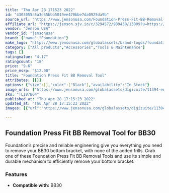 ```yaml
---
title: "Thu Apr 28 171523 2022"
id: "4303055a5a3e35bbb5019ee470bbe7da0925da9b"
source_url: "https://www.jensonusa.com/Foundation-Press-Fit-BB-Removal-Tool-en.aspx"
affiliate_url: "https://jenson.sjv.io/c/3294572/989438/13009?u=https://www.jensonusa.com/Foundation-Press-Fit-BB-Removal-Tool-en.aspx"
vendor: "Jenson USA"
vendor_id: "jensonusa"
brand: {"name":"Foundation"}
make_logo: "https://www.jensonusa.com/globalassets/brand-logos/foundation-logo.png"
category: ["All products","Accessories","Tools & Maintenance"]
tags: []
ratingvalue: "4.17"
ratingcount: "18"
price: "9.6"
price_msrp: "$12.00"
title: "Foundation Press Fit BB Removal Tool"
attributes: [[]]
options: {"size":[],"color":["Black"],"availability":"In Stock"}
image_urls: ["https://www.jensonusa.com/globalassets/digizuite/11394-en--tl187b04-30.jpg","https://www.jensonusa.com/globalassets/digizuite/11392-en--tl187b04_1-30.jpg","https://www.jensonusa.com/globalassets/digizuite/11393-en--tl187b04_2-30.jpg"]
sku: "TL187B04"
published_at: "Thu Apr 28 17:15:23 2022"
updated_at: "Thu Apr 28 17:15:23 2022"
images: [{"url":"https://www.jensonusa.com/globalassets/digizuite/11394-en--tl187b04-30.jpg","path":"full/e992a267942cebbdf95e7d05668a8fcbb88ab350.jpg","checksum":"a4618856b370d62f6d452aa5099d3c35","status":"downloaded"},{"url":"https://www.jensonusa.com/globalassets/digizuite/11392-en--tl187b04_1-30.jpg","path":"full/9afbe3e3e476641deb51ca64da9d4773f6edf1c5.jpg","checksum":"961e5d53362f5b69e2bc14f900d69a3e","status":"downloaded"},{"url":"https://www.jensonusa.com/globalassets/digizuite/11393-en--tl187b04_2-30.jpg","path":"full/c527cf59cae283939d8106b77902344b9ac33b86.jpg","checksum":"861e4e6dcae40f3abcb4dd5cbe8d6fe1","status":"downloaded"}]

---
```

## Foundation Press Fit BB Removal Tool for BB30

Foundation’s precise and reliable engineering give you everything you need to
remove your BB30 bottom bracket, with none of the added frills. Grab one of
these Foundation Press Fit BB Removal Tools and use its simple and durable
mechanism to efficiently remove your bottom bracket.

### Features

  * **Compatible with:** BB30

